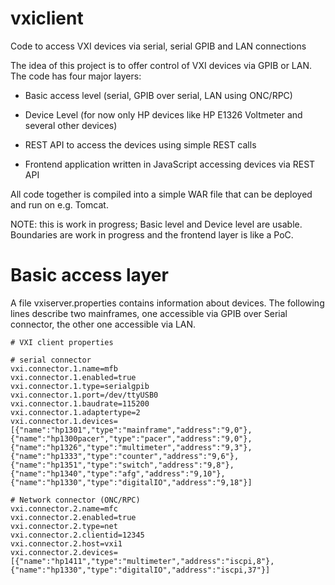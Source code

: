 # vxiclient
Code to access VXI devices via serial, serial GPIB and LAN connections

The idea of this project is to offer control of VXI devices via GPIB or LAN. The code has four major layers:

* Basic access level (serial, GPIB over serial, LAN using ONC/RPC)

* Device Level (for now only HP devices like HP E1326 Voltmeter and several other devices)

* REST API to access the devices using simple REST calls

* Frontend application written in JavaScript accessing devices via REST API 

All code together is compiled into a simple WAR file that can be deployed and run on e.g. Tomcat.

NOTE: this is work in progress; Basic level and Device level are usable. Boundaries are work in progress and the frontend layer is like a PoC. 


# Basic access layer

A file vxiserver.properties contains information about devices. The following lines describe two mainframes, one accessible via GPIB over Serial connector, the other one accessible via LAN.

```
# VXI client properties

# serial connector
vxi.connector.1.name=mfb
vxi.connector.1.enabled=true
vxi.connector.1.type=serialgpib
vxi.connector.1.port=/dev/ttyUSB0
vxi.connector.1.baudrate=115200
vxi.connector.1.adaptertype=2
vxi.connector.1.devices=[{"name":"hp1301","type":"mainframe","address":"9,0"},{"name":"hp1300pacer","type":"pacer","address":"9,0"},{"name":"hp1326","type":"multimeter","address":"9,3"},{"name":"hp1333","type":"counter","address":"9,6"},{"name":"hp1351","type":"switch","address":"9,8"},{"name":"hp1340","type":"afg","address":"9,10"},{"name":"hp1330","type":"digitalIO","address":"9,18"}]

# Network connector (ONC/RPC)
vxi.connector.2.name=mfc
vxi.connector.2.enabled=true
vxi.connector.2.type=net
vxi.connector.2.clientid=12345
vxi.connector.2.host=vxi1
vxi.connector.2.devices=[{"name":"hp1411","type":"multimeter","address":"iscpi,8"},{"name":"hp1330","type":"digitalIO","address":"iscpi,37"}]


